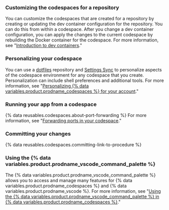 ### Customizing the codespaces for a repository

You can customize the codespaces that are created for a repository by creating or updating the dev container configuration for the repository. You can do this from within a codespace. After you change a dev container configuration, you can apply the changes to the current codespace by rebuilding the Docker container for the codespace. For more information, see "[Introduction to dev containers](/codespaces/setting-up-your-project-for-codespaces/adding-a-dev-container-configuration/introduction-to-dev-containers)."

### Personalizing your codespace

You can use a [dotfiles](https://dotfiles.github.io/tutorials/) repository and [Settings Sync](https://code.visualstudio.com/docs/editor/settings-sync) to personalize aspects of the codespace environment for any codespace that you create. Personalization can include shell preferences and additional tools. For more information, see "[Personalizing {% data variables.product.prodname_codespaces %} for your account](/codespaces/setting-up-your-codespace/personalizing-codespaces-for-your-account)."

### Running your app from a codespace
{% data reusables.codespaces.about-port-forwarding %} For more information, see "[Forwarding ports in your codespace](/github/developing-online-with-codespaces/forwarding-ports-in-your-codespace)."

### Committing your changes

{% data reusables.codespaces.committing-link-to-procedure %}

### Using the {% data variables.product.prodname_vscode_command_palette %}

The {% data variables.product.prodname_vscode_command_palette %} allows you to access and manage many features for {% data variables.product.prodname_codespaces %} and {% data variables.product.prodname_vscode %}. For more information, see "[Using the {% data variables.product.prodname_vscode_command_palette %} in {% data variables.product.prodname_codespaces %}](/codespaces/codespaces-reference/using-the-vs-code-command-palette-in-codespaces)."
